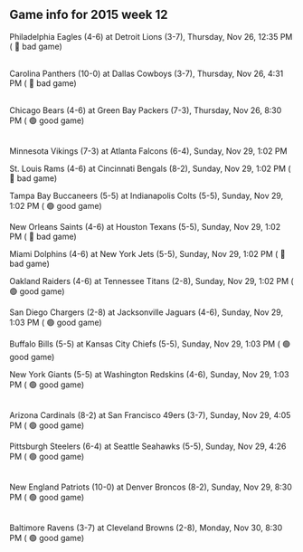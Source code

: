 ## Game info for 2015 week 12
Philadelphia Eagles (4-6) at Detroit Lions (3-7), Thursday, Nov 26, 12:35 PM (	:red_circle: bad game)

<br/>Carolina Panthers (10-0) at Dallas Cowboys (3-7), Thursday, Nov 26, 4:31 PM (	:red_circle: bad game)

<br/>Chicago Bears (4-6) at Green Bay Packers (7-3), Thursday, Nov 26, 8:30 PM (	:green_circle: good game)

<br/>Minnesota Vikings (7-3) at Atlanta Falcons (6-4), Sunday, Nov 29, 1:02 PM

St. Louis Rams (4-6) at Cincinnati Bengals (8-2), Sunday, Nov 29, 1:02 PM (	:red_circle: bad game)

Tampa Bay Buccaneers (5-5) at Indianapolis Colts (5-5), Sunday, Nov 29, 1:02 PM (	:green_circle: good game)

New Orleans Saints (4-6) at Houston Texans (5-5), Sunday, Nov 29, 1:02 PM (	:red_circle: bad game)

Miami Dolphins (4-6) at New York Jets (5-5), Sunday, Nov 29, 1:02 PM (	:red_circle: bad game)

Oakland Raiders (4-6) at Tennessee Titans (2-8), Sunday, Nov 29, 1:02 PM (	:green_circle: good game)

San Diego Chargers (2-8) at Jacksonville Jaguars (4-6), Sunday, Nov 29, 1:03 PM (	:green_circle: good game)

Buffalo Bills (5-5) at Kansas City Chiefs (5-5), Sunday, Nov 29, 1:03 PM (	:green_circle: good game)

New York Giants (5-5) at Washington Redskins (4-6), Sunday, Nov 29, 1:03 PM (	:green_circle: good game)

<br/>Arizona Cardinals (8-2) at San Francisco 49ers (3-7), Sunday, Nov 29, 4:05 PM (	:green_circle: good game)

Pittsburgh Steelers (6-4) at Seattle Seahawks (5-5), Sunday, Nov 29, 4:26 PM (	:green_circle: good game)

<br/>New England Patriots (10-0) at Denver Broncos (8-2), Sunday, Nov 29, 8:30 PM (	:green_circle: good game)

<br/>Baltimore Ravens (3-7) at Cleveland Browns (2-8), Monday, Nov 30, 8:30 PM (	:green_circle: good game)

